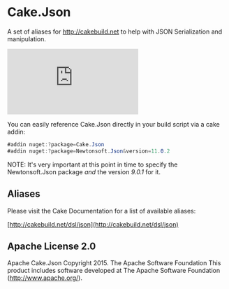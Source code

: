 # Cake.Json
A set of aliases for http://cakebuild.net to help with JSON Serialization and manipulation.

![AppVeyor](https://ci.appveyor.com/api/projects/status/github/redth/Cake.Json)

You can easily reference Cake.Json directly in your build script via a cake addin:

```csharp
#addin nuget:?package=Cake.Json
#addin nuget:?package=Newtonsoft.Json&version=11.0.2
```

NOTE: It's very important at this point in time to specify the Newtonsoft.Json package *and* the version _9.0.1_ for it.

## Aliases

Please visit the Cake Documentation for a list of available aliases:

[http://cakebuild.net/dsl/json](http://cakebuild.net/dsl/json)

## Apache License 2.0
Apache Cake.Json Copyright 2015. The Apache Software Foundation This product includes software developed at The Apache Software Foundation (http://www.apache.org/).